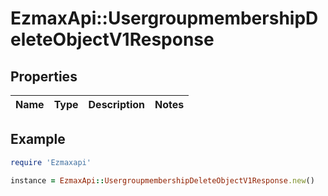 # EzmaxApi::UsergroupmembershipDeleteObjectV1Response

## Properties

| Name | Type | Description | Notes |
| ---- | ---- | ----------- | ----- |

## Example

```ruby
require 'Ezmaxapi'

instance = EzmaxApi::UsergroupmembershipDeleteObjectV1Response.new()
```


